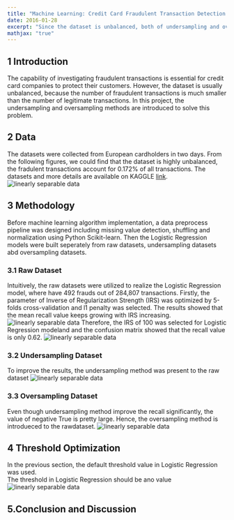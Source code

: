 ```yaml
---
title: "Machine Learning: Credit Card Fraudulent Transaction Detection using Python"
date: 2016-01-28
excerpt: "Since the dataset is unbalanced, both of undersampling and oversampling methods are applied to detect fraudulent transactions."
mathjax: "true"
---
```

## 1 Introduction
The capability of investigating fraudulent transactions is essential for credit card companies to protect their customers. However, the dataset is usually unbalanced, because the number of fraudulent transactions is much smaller than the number of legitimate transactions. In this project, the undersampling and oversampling methods are introduced to solve this problem. 
  
## 2 Data  
The datasets were collected from European cardholders in two days. From the following figures, we could find that the dataset is highly unbalanced, the fradulent transactions account for 0.172% of all transactions. The datasets and more details are available on KAGGLE [link](https://www.kaggle.com/mlg-ulb/creditcardfraud).
<img src="{{ site.url }}{{ site.baseurl }}/images/ml_creditcard/1_1.png" alt="linearly separable data">
  
## 3 Methodology
Before machine learning algorithm implementation, a data preprocess pipeline was designed including missing value detection, shuffling and normalization using Python Scikit-learn. Then the Logistic Regression models were built seperately from raw datasets, undersampling datasets abd oversampling datasets.

### 3.1 Raw Dataset
Intuitively, the raw datasets were utilized to realize the Logistic Regression model, where have 492 frauds out of 284,807 transactions. Firstly, the parameter of Inverse of Regularization Strength (IRS) was optimized by 5-folds cross-validation and l1 penalty was selected. The results showed that the mean recall value keeps growing with IRS increasing.
<img src="{{ site.url }}{{ site.baseurl }}/images/ml_creditcard/2_1_cparam.png" alt="linearly separable data">
Therefore, the IRS of 100 was selected for Logistic Regression modeland and the confusion matrix showed that the recall value is only 0.62. 
<img src="{{ site.url }}{{ site.baseurl }}/images/ml_creditcard/2_1.png" alt="linearly separable data">

### 3.2 Undersampling Dataset
To improve the results, the undersampling method was present to the raw dataset
<img src="{{ site.url }}{{ site.baseurl }}/images/ml_creditcard/2_2.png" alt="linearly separable data">

### 3.3 Oversampling Dataset
Even though undersampling method improve the recall significantly, the value of negative True is pretty large. Hence, the oversampling method is introdueced to the rawdataset. 
<img src="{{ site.url }}{{ site.baseurl }}/images/ml_creditcard/2_3.png" alt="linearly separable data">

## 4 Threshold Optimization
In the previous section, the default threshold value in Logistic Regression was used.  
The threshold in Logistic Regression should be ano value 
<img src="{{ site.url }}{{ site.baseurl }}/images/ml_creditcard/3_1.png" alt="linearly separable data">

## 5.Conclusion and Discussion
  
